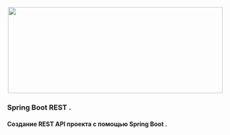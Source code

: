 <div align="center">
  <img height="200" width="500" src="https://media.giphy.com/media/v1.Y2lkPTc5MGI3NjExNjdoMDkzY25sMTZ6aGI3bDFxYjg4MmtyN28xNzlpajJhM2RydXBlcyZlcD12MV9pbnRlcm5hbF9naWZfYnlfaWQmY3Q9Zw/ZmDQd8RSb8bIY/giphy.gif"  />
</div>

###

<h3 align="left">  Spring Boot REST .</h3>

<h4 align="left"> Создание REST API проекта с помощью Spring Boot .</h4>
